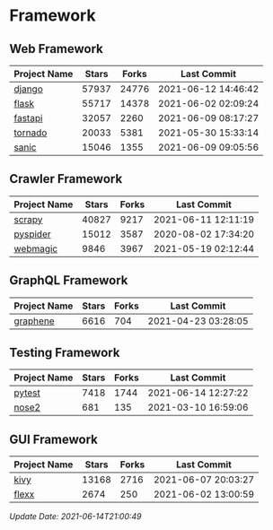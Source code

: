 # Framework

## Web Framework
| Project Name | Stars | Forks | Last Commit |
| ------------ | ----- | ----- | ----------- |
| [django](https://github.com/django/django) | 57937 | 24776 | 2021-06-12 14:46:42 |
| [flask](https://github.com/pallets/flask) | 55717 | 14378 | 2021-06-02 02:09:24 |
| [fastapi](https://github.com/tiangolo/fastapi) | 32057 | 2260 | 2021-06-09 08:17:27 |
| [tornado](https://github.com/tornadoweb/tornado) | 20033 | 5381 | 2021-05-30 15:33:14 |
| [sanic](https://github.com/sanic-org/sanic) | 15046 | 1355 | 2021-06-09 09:05:56 |

## Crawler Framework
| Project Name | Stars | Forks | Last Commit |
| ------------ | ----- | ----- | ----------- |
| [scrapy](https://github.com/scrapy/scrapy) | 40827 | 9217 | 2021-06-11 12:11:19 |
| [pyspider](https://github.com/binux/pyspider) | 15012 | 3587 | 2020-08-02 17:34:20 |
| [webmagic](https://github.com/code4craft/webmagic) | 9846 | 3967 | 2021-05-19 02:12:44 |

## GraphQL Framework
| Project Name | Stars | Forks | Last Commit |
| ------------ | ----- | ----- | ----------- |
| [graphene](https://github.com/graphql-python/graphene) | 6616 | 704 | 2021-04-23 03:28:05 |

## Testing Framework
| Project Name | Stars | Forks | Last Commit |
| ------------ | ----- | ----- | ----------- |
| [pytest](https://github.com/pytest-dev/pytest) | 7418 | 1744 | 2021-06-14 12:27:22 |
| [nose2](https://github.com/nose-devs/nose2) | 681 | 135 | 2021-03-10 16:59:06 |

## GUI Framework
| Project Name | Stars | Forks | Last Commit |
| ------------ | ----- | ----- | ----------- |
| [kivy](https://github.com/kivy/kivy) | 13168 | 2716 | 2021-06-07 20:03:27 |
| [flexx](https://github.com/flexxui/flexx) | 2674 | 250 | 2021-06-02 13:00:59 |

*Update Date: 2021-06-14T21:00:49*